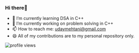 ### Hi there👋
- 🌱 I’m currently learning DSA in C++
- 🔭 I’m currently working on problem solving in C++
- 📫 How to reach me: udaymehtani@gmail.com
- 😄 All of my contributions are to my personal repository only.



![profile views](https://komarev.com/ghpvc/?username=uday03meh&style=flat&color=brightgreen&label=Profile+Views)

<!--
**uday-mehtani/uday-mehtani** is a ✨ _special_ ✨ repository because its `README.md` (this file) appears on your GitHub profile.

[![stats](https://github-readme-stats.vercel.app/api?username=uday03meh&count_private=true&)](https://github.com/anuraghazra/github-readme-stats)

- 🔭 I’m currently working on 
- 🌱 I’m currently learning DSA in C++.
- 👯 I’m looking to collaborate on ...
- 🤔 I’m looking for help with ...
- 💬 Ask me about ...
- 📫 How to reach me: ...
- 😄 Pronouns: ...
- ⚡ Fun fact: ...
-->
